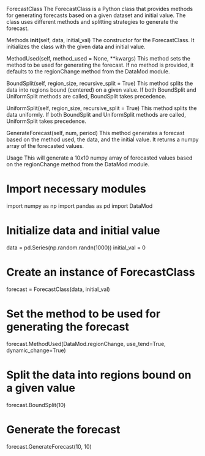 ForecastClass
The ForecastClass is a Python class that provides methods for generating forecasts based on a given dataset and initial value. The class uses different methods and splitting strategies to generate the forecast.

Methods
__init__(self, data, initial_val)
The constructor for the ForecastClass. It initializes the class with the given data and initial value.

MethodUsed(self, method_used = None, **kwargs)
This method sets the method to be used for generating the forecast. If no method is provided, it defaults to the regionChange method from the DataMod module.

BoundSplit(self, region_size, recursive_split = True)
This method splits the data into regions bound (centered) on a given value. If both BoundSplit and UniformSplit methods are called, BoundSplit takes precedence.

UniformSplit(self, region_size, recursive_split = True)
This method splits the data uniformly. If both BoundSplit and UniformSplit methods are called, UniformSplit takes precedence.

GenerateForecast(self, num, period)
This method generates a forecast based on the method used, the data, and the initial value. It returns a numpy array of the forecasted values.

Usage
This will generate a 10x10 numpy array of forecasted values based on the regionChange method from the DataMod module.

# Import necessary modules
import numpy as np 
import pandas as pd
import DataMod

# Initialize data and initial value
data = pd.Series(np.random.randn(1000))
initial_val = 0

# Create an instance of ForecastClass
forecast = ForecastClass(data, initial_val)

# Set the method to be used for generating the forecast
forecast.MethodUsed(DataMod.regionChange, use_tend=True, dynamic_change=True)

# Split the data into regions bound on a given value
forecast.BoundSplit(10)

# Generate the forecast
forecast.GenerateForecast(10, 10)
